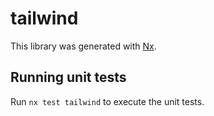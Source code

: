 # tailwind

This library was generated with [Nx](https://nx.dev).

## Running unit tests

Run `nx test tailwind` to execute the unit tests.
